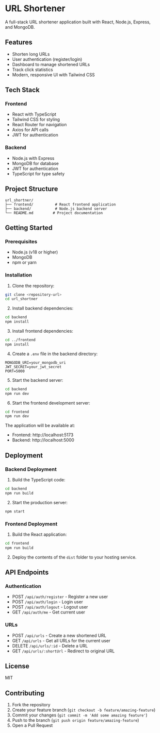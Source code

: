 # URL Shortener

A full-stack URL shortener application built with React, Node.js, Express, and MongoDB.

## Features

- Shorten long URLs
- User authentication (register/login)
- Dashboard to manage shortened URLs
- Track click statistics
- Modern, responsive UI with Tailwind CSS

## Tech Stack

### Frontend
- React with TypeScript
- Tailwind CSS for styling
- React Router for navigation
- Axios for API calls
- JWT for authentication

### Backend
- Node.js with Express
- MongoDB for database
- JWT for authentication
- TypeScript for type safety

## Project Structure

```
url_shortner/
├── frontend/          # React frontend application
├── backend/           # Node.js backend server
└── README.md         # Project documentation
```

## Getting Started

### Prerequisites
- Node.js (v18 or higher)
- MongoDB
- npm or yarn

### Installation

1. Clone the repository:
```bash
git clone <repository-url>
cd url_shortner
```

2. Install backend dependencies:
```bash
cd backend
npm install
```

3. Install frontend dependencies:
```bash
cd ../frontend
npm install
```

4. Create a `.env` file in the backend directory:
```env
MONGODB_URI=your_mongodb_uri
JWT_SECRET=your_jwt_secret
PORT=5000
```

5. Start the backend server:
```bash
cd backend
npm run dev
```

6. Start the frontend development server:
```bash
cd frontend
npm run dev
```

The application will be available at:
- Frontend: http://localhost:5173
- Backend: http://localhost:5000

## Deployment

### Backend Deployment
1. Build the TypeScript code:
```bash
cd backend
npm run build
```

2. Start the production server:
```bash
npm start
```

### Frontend Deployment
1. Build the React application:
```bash
cd frontend
npm run build
```

2. Deploy the contents of the `dist` folder to your hosting service.

## API Endpoints

### Authentication
- POST `/api/auth/register` - Register a new user
- POST `/api/auth/login` - Login user
- POST `/api/auth/logout` - Logout user
- GET `/api/auth/me` - Get current user

### URLs
- POST `/api/urls` - Create a new shortened URL
- GET `/api/urls` - Get all URLs for the current user
- DELETE `/api/urls/:id` - Delete a URL
- GET `/api/urls/:shortUrl` - Redirect to original URL

## License

MIT

## Contributing

1. Fork the repository
2. Create your feature branch (`git checkout -b feature/amazing-feature`)
3. Commit your changes (`git commit -m 'Add some amazing feature'`)
4. Push to the branch (`git push origin feature/amazing-feature`)
5. Open a Pull Request 